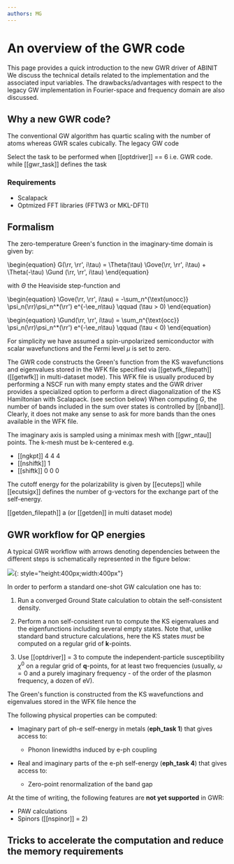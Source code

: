 ```yaml
---
authors: MG
---
```


# An overview of the GWR code

This page provides a quick introduction to the new GWR driver of ABINIT
We discuss the technical details related to the implementation and the associated input variables.
The drawbacks/advantages with respect to the legacy GW implementation 
in Fourier-space and frequency domain are also discussed.

## Why a new GWR code?

The conventional GW algorithm has quartic scaling with the number of atoms whereas GWR scales cubically.
The legacy GW code 

Select the task to be performed when [[optdriver]] == 6 i.e. GWR code.
while [[gwr_task]] defines the task

### Requirements

* Scalapack
* Optmized FFT libraries (FFTW3 or MKL-DFTI)

## Formalism

The zero-temperature Green's function in the imaginary-time domain is given by:

\begin{equation}
G(\rr, \rr', i\tau) = 
\Theta(\tau) \Gove(\rr, \rr', i\tau) +
\Theta(-\tau) \Gund (\rr, \rr', i\tau) 
\end{equation}

with $\Theta$ the Heaviside step-function and 

\begin{equation}
\Gove(\rr, \rr', i\tau) =
-\sum_n^{\text{unocc}} \psi_n(\rr)\psi_n^*(\rr') e^{-\ee_n\tau}
\qquad (\tau > 0)
\end{equation}

\begin{equation}
\Gund(\rr, \rr', i\tau) = 
\sum_n^{\text{occ}} \psi_n(\rr)\psi_n^*(\rr') e^{-\ee_n\tau}
\qquad (\tau < 0)
\end{equation}

For simplicity we have assumed a spin-unpolarized semiconductor with scalar wavefunctions
and the Fermi level $\mu$ is set to zero.

The GWR code constructs the Green's function from the KS wavefunctions and eigenvalues stored 
in the WFK file specified via [[getwfk_filepath]] ([[getwfk]] in multi-dataset mode).
This WFK file is usually produced by performing a NSCF run with many empty states and the GWR driver
provides a specialized option to perform a direct diagonalization of the KS Hamiltonian with Scalapack.
(see section below)
When computing $G$, the number of bands included in the sum over states is controlled by [[nband]].
Clearly, it does not make any sense to ask for more bands than the ones available in the WFK file. 

The imaginary axis is sampled using a minimax mesh with [[gwr_ntau]] points.
The k-mesh must be k-centered e.g.

* [[ngkpt]] 4 4 4
* [[nshiftk]] 1 
* [[shiftk]] 0 0 0 

The cutoff energy for the polarizability is given by [[ecuteps]]
while [[ecutsigx]] defines the number of g-vectors for the exchange part of the self-energy.

[[getden_filepath]] a (or [[getden]] in multi dataset mode)


## GWR workflow for QP energies

A typical GWR workflow with arrows denoting dependencies between the different steps
is schematically represented in the figure below:

![](eph_intro_assets/eph_workflow.png){: style="height:400px;width:400px"}

In order to perform a standard one-shot GW calculation one has to:

  1. Run a converged Ground State calculation to obtain the self-consistent density.

  2. Perform a non self-consistent run to compute the KS eigenvalues and the eigenfunctions
     including several empty states. Note that, unlike standard band structure calculations,
     here the KS states *must* be computed on a regular grid of **k**-points.

  3. Use [[optdriver]] = 3 to compute the independent-particle susceptibility $\chi^0$ on a regular grid of
     **q**-points, for at least two frequencies (usually, $\omega=0$ and a purely imaginary
     frequency - of the order of the plasmon frequency, a dozen of eV).

The Green's function is constructed from the KS wavefunctions and eigenvalues stored in the WFK file
hence the 

The following physical properties can be computed:

* Imaginary part of ph-e self-energy in metals (**eph_task 1**) that gives access to:

    * Phonon linewidths induced by e-ph coupling

* Real and imaginary parts of the e-ph self-energy (**eph_task 4**) that gives access to:

    * Zero-point renormalization of the band gap

At the time of writing, the following features are **not yet supported** in GWR:

* PAW calculations
* Spinors ([[nspinor]] = 2)

## Tricks to accelerate the computation and reduce the memory requirements
